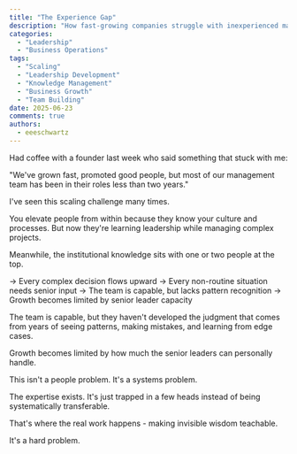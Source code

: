 ```yaml
---
title: "The Experience Gap"
description: "How fast-growing companies struggle with inexperienced management teams and trapped institutional knowledge"
categories:
  - "Leadership"
  - "Business Operations"
tags:
  - "Scaling"
  - "Leadership Development"
  - "Knowledge Management"
  - "Business Growth"
  - "Team Building"
date: 2025-06-23
comments: true
authors:
  - eeeschwartz
---
```

Had coffee with a founder last week who said something that stuck with me:

"We've grown fast, promoted good people, but most of our management team has been in their roles less than two years."

I've seen this scaling challenge many times.

You elevate people from within because they know your culture and processes. But now they're learning leadership while managing complex projects.

Meanwhile, the institutional knowledge sits with one or two people at the top.

→ Every complex decision flows upward
→ Every non-routine situation needs senior input
→ The team is capable, but lacks pattern recognition
→ Growth becomes limited by senior leader capacity

The team is capable, but they haven't developed the judgment that comes from years of seeing patterns, making mistakes, and learning from edge cases.

Growth becomes limited by how much the senior leaders can personally handle.

This isn't a people problem. It's a systems problem.

The expertise exists. It's just trapped in a few heads instead of being systematically transferable.

That's where the real work happens - making invisible wisdom teachable.

It's a hard problem.